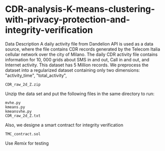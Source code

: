 # CDR-analysis-K-means-clustering-with-privacy-protection-and-integrity-verification

Data Description A daily activity file from Dandelion API is used as a data source, where the file contains CDR records generated by the Telecom Italia cellular network over the city of Milano. The daily CDR activity file contains information for 10, 000 grids about SMS in and out, Call in and out, and Internet activity. This dataset has 5 Million records. We preprocess the dataset into a regularized dataset containing only two dimensions: "activity_time", "total_activity",
```
CDR_raw_2d_Z.zip
```

Unzip the data set and put the following files in the same directory to run:
```
mvhe.py
kmeans.py
kmeansvhe.py
CDR_raw_2d_Z.txt
```

Also, we designe a smart contract for integrity verification
```
TMC_contract.sol
```

Use *Remix* for testing
